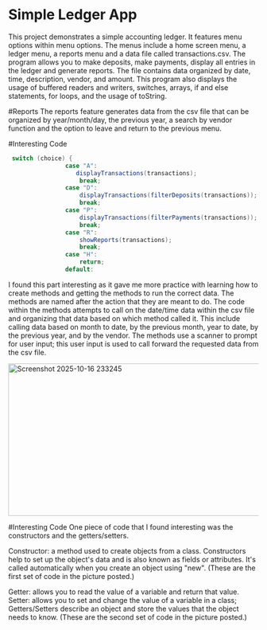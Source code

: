 # Simple Ledger App
This project demonstrates a simple accounting ledger. It features menu options within menu options. The menus include a home screen menu, a ledger menu, a reports menu and a data file called transactions.csv. The program allows you to make deposits, make payments, display all entries in the ledger and generate reports. The file contains data organized by date, time, description, vendor, and amount. This program also displays the usage of buffered readers and writers, switches, arrays, if and else statements, for loops, and the usage of toString.

#Reports 
The reports feature generates data from the csv file that can be organized by year/month/day, the previous year, a search by vendor function and the option to leave and return to the previous menu.



#Interesting Code
```java
 switch (choice) {
                case "A":
                   displayTransactions(transactions);
                    break;
                case "D":
                    displayTransactions(filterDeposits(transactions));
                    break;
                case "P":
                    displayTransactions(filterPayments(transactions));
                    break;
                case "R":
                    showReports(transactions);
                    break;
                case "H":
                    return;
                default:
 ```

I found this part interesting as it gave me more practice with learning how to create methods and getting the methods to run the correct data. The methods are named after the action that they are meant to do. The code within the methods attempts to call on the date/time data within the csv file and organizing that data based on which method called it. This include calling data based on month to date, by the previous month, year to date, by the previous year, and by the vendor. The methods use a scanner to prompt for user input; this user input is used to call forward the requested data from the csv file.

<img width="1080" height="306" alt="Screenshot 2025-10-16 233245" src="https://github.com/user-attachments/assets/6efd3d1f-7702-4d84-a65b-9114fae7f523" />

#Interesting Code
One piece of code that I found interesting was the constructors and the getters/setters.

Constructor: a method used to create objects from a class. Constructors help to set up the object's data and is also known as fields or attributes. It's called automatically when you create an object using "new". (These are the first set of code in the picture posted.)

Getter: allows you to read the value of a variable and return that value. Setter: allows you to set and change the value of a variable in a class; Getters/Setters describe an object and store the values that the object needs to know. (These are the second set of code in the picture posted.)


